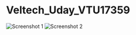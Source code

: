 # Veltech_Uday_VTU17359
![Screenshot 1](https://github.com/uday-kocherla/Veltech_Uday_VTU17359/assets/78094942/ccd7d13e-b370-485f-a552-e16d1a65406f)
![Screenshot 2](https://github.com/uday-kocherla/Veltech_Uday_VTU17359/assets/78094942/6b0b645b-0640-4ff1-9732-faeddc963926)
